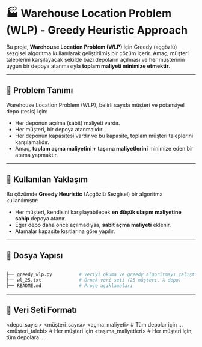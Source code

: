 # 🏭 Warehouse Location Problem (WLP) - Greedy Heuristic Approach

Bu proje, **Warehouse Location Problem (WLP)** için Greedy (açgözlü) sezgisel algoritma kullanılarak geliştirilmiş bir çözüm içerir. Amaç, müşteri taleplerini karşılayacak şekilde bazı depoların açılması ve her müşterinin uygun bir depoya atanmasıyla **toplam maliyeti minimize etmektir**.

---

## 🧩 Problem Tanımı

Warehouse Location Problem (WLP), belirli sayıda müşteri ve potansiyel depo (tesis) için:

- Her deponun açılma (sabit) maliyeti vardır.
- Her müşteri, bir depoya atanmalıdır.
- Her deponun kapasitesi vardır ve bu kapasite, toplam müşteri taleplerini karşılamalıdır.
- Amaç, **toplam açma maliyetini + taşıma maliyetlerini** minimize eden bir atama yapmaktır.

---

## 📌 Kullanılan Yaklaşım

Bu çözümde **Greedy Heuristic** (Açgözlü Sezgisel) bir algoritma kullanılmıştır:

- Her müşteri, kendisini karşılayabilecek **en düşük ulaşım maliyetine sahip** depoya atanır.
- Eğer depo daha önce açılmadıysa, **sabit açma maliyeti** eklenir.
- Atamalar kapasite kısıtlarına göre yapılır.

---

## 📁 Dosya Yapısı

```bash

├── greedy_wlp.py          # Veriyi okuma ve greedy algoritmayı çalıştıran Python dosyası
├── wl_25.txt              # Örnek veri seti (25 müşteri, X depo)
├── README.md              # Proje açıklamaları
```
---

## 🧪 Veri Seti Formatı

<depo_sayısı> <müşteri_sayısı>
<kapasite> <açma_maliyeti>     # Tüm depolar için
...
<müşteri_talebi>               # Her müşteri için
<taşıma_maliyetleri>           # Her müşteri için, tüm depolara
...




